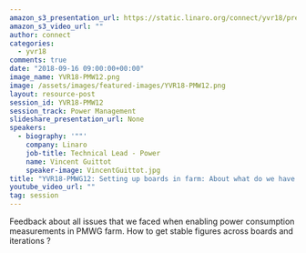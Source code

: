 ```yaml
---
amazon_s3_presentation_url: https://static.linaro.org/connect/yvr18/presentations/yvr18-pmw12.pdf
amazon_s3_video_url: ""
author: connect
categories:
  - yvr18
comments: true
date: "2018-09-16 09:00:00+00:00"
image_name: YVR18-PMW12.png
image: /assets/images/featured-images/YVR18-PMW12.png
layout: resource-post
session_id: YVR18-PMW12
session_track: Power Management
slideshare_presentation_url: None
speakers:
  - biography: '""'
    company: Linaro
    job-title: Technical Lead - Power
    name: Vincent Guittot
    speaker-image: VincentGuittot.jpg
title: "YVR18-PMWG12: Setting up boards in farm: About what do we have to take care "
youtube_video_url: ""
tag: session
---
```


Feedback about all issues that we faced when enabling power consumption measurements in PMWG farm. How to get stable figures across boards and iterations ?

